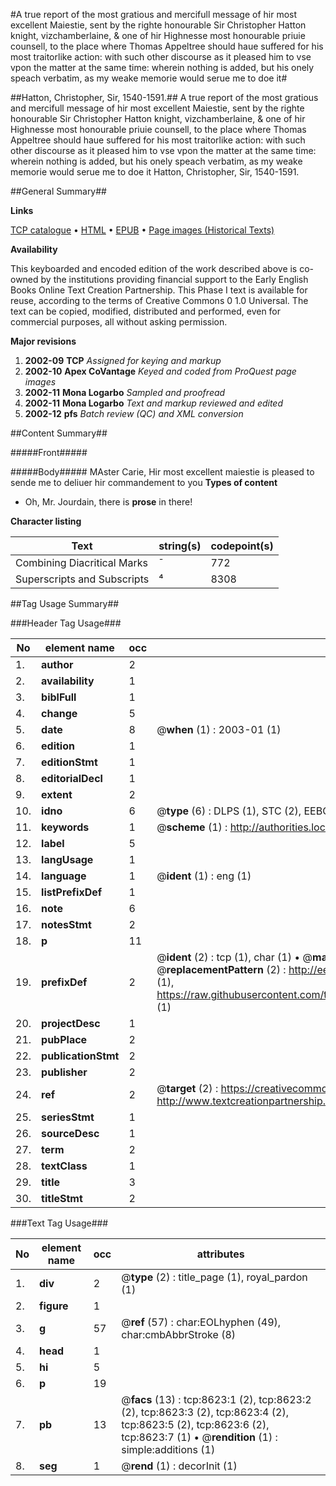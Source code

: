 #A true report of the most gratious and mercifull message of hir most excellent Maiestie, sent by the righte honourable Sir Christopher Hatton knight, vizchamberlaine, & one of hir Highnesse most honourable priuie counsell, to the place where Thomas Appeltree should haue suffered for his most traitorlike action: with such other discourse as it pleased him to vse vpon the matter at the same time: wherein nothing is added, but his onely speach verbatim, as my weake memorie would serue me to doe it#

##Hatton, Christopher, Sir, 1540-1591.##
A true report of the most gratious and mercifull message of hir most excellent Maiestie, sent by the righte honourable Sir Christopher Hatton knight, vizchamberlaine, & one of hir Highnesse most honourable priuie counsell, to the place where Thomas Appeltree should haue suffered for his most traitorlike action: with such other discourse as it pleased him to vse vpon the matter at the same time: wherein nothing is added, but his onely speach verbatim, as my weake memorie would serue me to doe it
Hatton, Christopher, Sir, 1540-1591.

##General Summary##

**Links**

[TCP catalogue](http://www.ota.ox.ac.uk/tcp/)  • 
[HTML](http://tei.it.ox.ac.uk/tcp/Texts-HTML/free/A21/A21248.html)  • 
[EPUB](http://tei.it.ox.ac.uk/tcp/Texts-EPUB/free/A21/A21248.epub) • 
[Page images (Historical Texts)](https://data.historicaltexts.jisc.ac.uk/view?pubId=eebo-99843862e&pageId=eebo-99843862e-8623-1)

**Availability**

This keyboarded and encoded edition of the
	       work described above is co-owned by the institutions
	       providing financial support to the Early English Books
	       Online Text Creation Partnership. This Phase I text is
	       available for reuse, according to the terms of Creative
	       Commons 0 1.0 Universal. The text can be copied,
	       modified, distributed and performed, even for
	       commercial purposes, all without asking permission.

**Major revisions**

1. __2002-09__ __TCP__ *Assigned for keying and markup*
1. __2002-10__ __Apex CoVantage__ *Keyed and coded from ProQuest page images*
1. __2002-11__ __Mona Logarbo__ *Sampled and proofread*
1. __2002-11__ __Mona Logarbo__ *Text and markup reviewed and edited*
1. __2002-12__ __pfs__ *Batch review (QC) and XML conversion*

##Content Summary##

#####Front#####

#####Body#####
MAster Carie, Hir most excellent maiestie is pleased to sende me to deliuer hir commandement to you 
**Types of content**

  * Oh, Mr. Jourdain, there is **prose** in there!

**Character listing**


|Text|string(s)|codepoint(s)|
|---|---|---|
|Combining             Diacritical Marks|̄|772|
|Superscripts             and Subscripts|⁴|8308|

##Tag Usage Summary##

###Header Tag Usage###

|No|element name|occ|attributes|
|---|---|---|---|
|1.|__author__|2||
|2.|__availability__|1||
|3.|__biblFull__|1||
|4.|__change__|5||
|5.|__date__|8| @__when__ (1) : 2003-01 (1)|
|6.|__edition__|1||
|7.|__editionStmt__|1||
|8.|__editorialDecl__|1||
|9.|__extent__|2||
|10.|__idno__|6| @__type__ (6) : DLPS (1), STC (2), EEBO-CITATION (1), PROQUEST (1), VID (1)|
|11.|__keywords__|1| @__scheme__ (1) : http://authorities.loc.gov/ (1)|
|12.|__label__|5||
|13.|__langUsage__|1||
|14.|__language__|1| @__ident__ (1) : eng (1)|
|15.|__listPrefixDef__|1||
|16.|__note__|6||
|17.|__notesStmt__|2||
|18.|__p__|11||
|19.|__prefixDef__|2| @__ident__ (2) : tcp (1), char (1)  •  @__matchPattern__ (2) : ([0-9\-]+):([0-9IVX]+) (1), (.+) (1)  •  @__replacementPattern__ (2) : http://eebo.chadwyck.com/downloadtiff?vid=$1&page=$2 (1), https://raw.githubusercontent.com/textcreationpartnership/Texts/master/tcpchars.xml#$1 (1)|
|20.|__projectDesc__|1||
|21.|__pubPlace__|2||
|22.|__publicationStmt__|2||
|23.|__publisher__|2||
|24.|__ref__|2| @__target__ (2) : https://creativecommons.org/publicdomain/zero/1.0/ (1), http://www.textcreationpartnership.org/docs/. (1)|
|25.|__seriesStmt__|1||
|26.|__sourceDesc__|1||
|27.|__term__|2||
|28.|__textClass__|1||
|29.|__title__|3||
|30.|__titleStmt__|2||


###Text Tag Usage###

|No|element name|occ|attributes|
|---|---|---|---|
|1.|__div__|2| @__type__ (2) : title_page (1), royal_pardon (1)|
|2.|__figure__|1||
|3.|__g__|57| @__ref__ (57) : char:EOLhyphen (49), char:cmbAbbrStroke (8)|
|4.|__head__|1||
|5.|__hi__|5||
|6.|__p__|19||
|7.|__pb__|13| @__facs__ (13) : tcp:8623:1 (2), tcp:8623:2 (2), tcp:8623:3 (2), tcp:8623:4 (2), tcp:8623:5 (2), tcp:8623:6 (2), tcp:8623:7 (1)  •  @__rendition__ (1) : simple:additions (1)|
|8.|__seg__|1| @__rend__ (1) : decorInit (1)|
